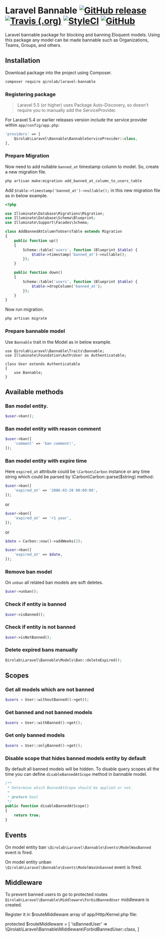 # Laravel Bannable [![GitHub release](https://img.shields.io/github/release/qirolab/laravel-bannable.svg?style=flat-square)](https://github.com/qirolab/laravel-bannable) [![Travis (.org)](https://img.shields.io/travis/qirolab/laravel-bannable.svg?style=flat-square)](https://github.com/qirolab/laravel-bannable) [![StyleCI](https://github.styleci.io/repos/140012721/shield?branch=master)](https://github.styleci.io/repos/140012721) [![GitHub](https://img.shields.io/github/license/qirolab/laravel-bannable.svg)](https://github.com/qirolab/laravel-bannable)

Laravel bannable package for blocking and banning Eloquent models. Using this package any model can be made bannable such as Organizations, Teams, Groups, and others.

## Installation

Download package into the project using Composer.

```bash
composer require qirolab/laravel-bannable
```

### Registering package
> Laravel 5.5 (or higher) uses Package Auto-Discovery, so doesn't require you to manually add the ServiceProvider.

For Laravel 5.4 or earlier releases version include the service provider within `app/config/app.php`:

```php
'providers' => [
    Qirolab\Laravel\Bannable\BannableServiceProvider::class,
],
```

### Prepare Migration
Now need to add nullable `banned_at` timestamp column to model. So, create a new migration file.

```bash
php artisan make:migration add_banned_at_column_to_users_table
```

Add `$table->timestamp('banned_at')->nullable();` in this new migration file as in below example.

```php
<?php

use Illuminate\Database\Migrations\Migration;
use Illuminate\Database\Schema\Blueprint;
use Illuminate\Support\Facades\Schema;

class AddBannedAtColumnToUsersTable extends Migration
{
    public function up()
    {
        Schema::table('users', function (Blueprint $table) {
            $table->timestamp('banned_at')->nullable();
        });
    }

    public function down()
    {
        Schema::table('users', function (Blueprint $table) {
            $table->dropColumn('banned_at');
        });
    }
}
```

Now run migration.
```bash
php artisan migrate
```

### Prepare bannable model
Use `Bannable` trait in the Model as in below example.

```
use Qirolab\Laravel\Bannable\Traits\Bannable;
use Illuminate\Foundation\Auth\User as Authenticatable;

class User extends Authenticatable
{
    use Bannable;
}
```

## Available methods

### Ban model entity.
```php
$user->ban();
```

### Ban model entity with reason comment
```php
$user->ban([
    'comment' => 'ban comment!',
]);
```

### Ban model entity with expire time

Here `expired_at` attribute could be `\Carbon\Carbon` instance or any time string which could be parsed by \Carbon\Carbon::parse($string) method:
```php
$user->ban([
    'expired_at' => '2086-03-28 00:00:00',
]);
```
or

```php
$user->ban([
    'expired_at' => '+1 year',
]);
```

or

```php
$date = Carbon::now()->addWeeks(2);

$user->ban([
    'expired_at' => $date,
]);
```

### Remove ban model
On `unban` all related ban models are soft deletes.

```php
$user->unban();
```

### Check if entity is banned
```php
$user->isBanned();
```

### Check if entity is not banned
```php
$user->isNotBanned();
```

### Delete expired bans manually
```php
Qirolab\Laravel\Bannable\Models\Ban::deleteExpired();
```

## Scopes

### Get all models which are not banned
```php
$users = User::withoutBanned()->get();
```

### Get banned and not banned models
```php
$users = User::withBanned()->get();
```

### Get only banned models
```php
$users = User::onlyBanned()->get();
```

### Disable scope that hides banned models entity by default

By default all banned models will be hidden. To disable query scopes all the time you can define `disableBannedAtScope` method in bannable model.

```php
/**
 * Determine which BannedAtScope should be applied or not.
 *
 * @return bool
 */
public function disableBannedAtScope()
{
    return true;
}
```

## Events

On model entity ban `\Qirolab\Laravel\Bannable\Events\ModelWasBanned` event is fired.

On model entity unban `\Qirolab\Laravel\Bannable\Events\ModelWasUnbanned` event is fired.

## Middleware
To prevent banned users to go to protected routes `Qirolab\Laravel\Bannable\Middleware\ForbidBannedUser` middleware is created.

Register it in $routeMiddleware array of app/Http/Kernel.php file:

protected $routeMiddleware = [
    'isBannedUser' => \Qirolab\Laravel\Bannable\Middleware\ForbidBannedUser::class,
]
